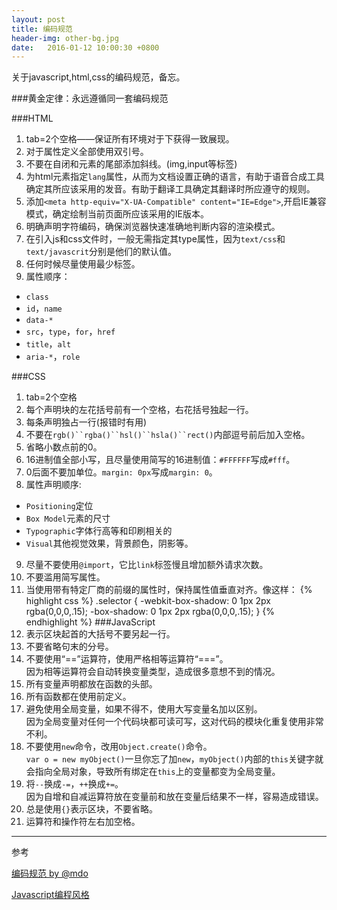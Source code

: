 ```yaml
---
layout: post
title: 编码规范
header-img: other-bg.jpg
date:   2016-01-12 10:00:30 +0800
---
```


关于javascript,html,css的编码规范，备忘。

###黄金定律：永远遵循同一套编码规范




###HTML

1. tab=2个空格——保证所有环境对于下获得一致展现。
2. 对于属性定义全部使用双引号。
3. 不要在自闭和元素的尾部添加斜线。(img,input等标签)
4. 为html元素指定`lang`属性，从而为文档设置正确的语言，有助于语音合成工具确定其所应该采用的发音。有助于翻译工具确定其翻译时所应遵守的规则。
5. 添加`<meta http-equiv="X-UA-Compatible" content="IE=Edge">`,开启IE兼容模式，确定绘制当前页面所应该采用的IE版本。
6. 明确声明字符编码，确保浏览器快速准确地判断内容的渲染模式。
7.  在引入js和css文件时，一般无需指定其type属性，因为`text/css`和`text/javascrit`分别是他们的默认值。
8. 任何时候尽量使用最少标签。
9. 属性顺序：
* `class`
* `id`，`name`
* `data-*`
* `src`，`type`，`for`，`href`
* `title`，`alt`
* `aria-*`，`role`

###CSS
1. tab=2个空格
2. 每个声明块的左花括号前有一个空格，右花括号独起一行。
3. 每条声明独占一行(报错时有用)
4. 不要在`rgb()``rgba()``hsl()``hsla()``rect()`内部逗号前后加入空格。
5. 省略小数点前的0。
6. 16进制值全部小写，且尽量使用简写的16进制值：`#FFFFFF`写成`#fff`。
7. 0后面不要加单位。`margin: 0px`写成`margin: 0`。
8. 属性声明顺序:
* `Positioning`定位
* `Box Model`元素的尺寸
* `Typographic`字体行高等和印刷相关的
* `Visual`其他视觉效果，背景颜色，阴影等。
9. 尽量不要使用`@import`，它比`link`标签慢且增加额外请求次数。
10. 不要滥用简写属性。
11. 当使用带有特定厂商的前缀的属性时，保持属性值垂直对齐。像这样：
{% highlight css %}
.selector {
  -webkit-box-shadow: 0 1px 2px rgba(0,0,0,.15);
         -box-shadow: 0 1px 2px rgba(0,0,0,.15);
}
{% endhighlight %}
###JavaScript
1. 表示区块起首的大括号不要另起一行。
2. 不要省略句末的分号。
3. 不要使用“==”运算符，使用严格相等运算符“===”。<br>
   因为相等运算符会自动转换变量类型，造成很多意想不到的情况。
4. 所有变量声明都放在函数的头部。
5. 所有函数都在使用前定义。
6. 避免使用全局变量，如果不得不，使用大写变量名加以区别。<br>
   因为全局变量对任何一个代码块都可读可写，这对代码的模块化重复使用非常不利。
7. 不要使用`new`命令，改用`Object.create()`命令。<br>
    `var o = new myObject()`一旦你忘了加`new`，`myObject()`内部的`this`关键字就会指向全局对象，导致所有绑定在`this`上的变量都变为全局变量。
8. 将`--`换成`-=`，`++`换成`+=`。<br>
   因为自增和自减运算符放在变量前和放在变量后结果不一样，容易造成错误。
9. 总是使用`{}`表示区块，不要省略。
10. 运算符和操作符左右加空格。

****

参考

[编码规范 by @mdo](http://codeguide.bootcss.com/)


[Javascript编程风格](http://www.ruanyifeng.com/blog/2012/04/javascript_programming_style.html)









